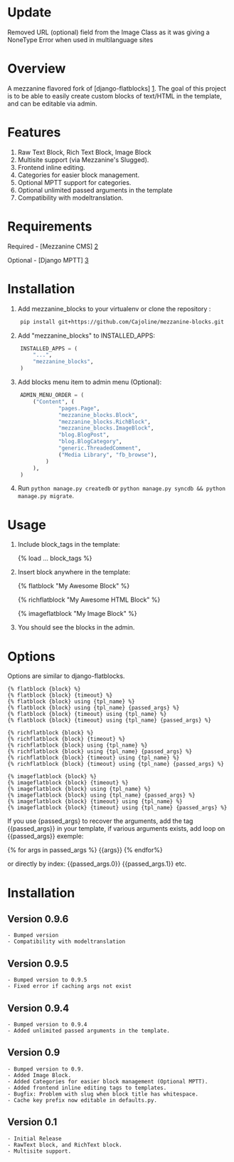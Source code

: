 Update
======
Removed URL (optional) field from the Image Class as it was giving a NoneType Error when used in multilanguage sites


Overview
========
A mezzanine flavored fork of [django-flatblocks] [1].
The goal of this project is to be able to easily create custom blocks of text/HTML
in the template, and can be editable via admin.


Features
===================
1. Raw Text Block, Rich Text Block, Image Block
2. Multisite support (via Mezzanine's Slugged).
3. Frontend inline editing.
4. Categories for easier block management.
5. Optional MPTT support for categories.
6. Optional unlimited passed arguments in the template
7. Compatibility with modeltranslation.


Requirements
============
Required
    - [Mezzanine CMS] [2]

Optional
    - [Django MPTT] [3]


Installation
============
1. Add mezzanine_blocks to your virtualenv or clone the repository :
```bash
    pip install git+https://github.com/Cajoline/mezzanine-blocks.git
```

2. Add "mezzanine_blocks" to INSTALLED_APPS:
```python
    INSTALLED_APPS = (
        "...",
        "mezzanine_blocks",
    )
```

3. Add blocks menu item to admin menu (Optional):
```python
    ADMIN_MENU_ORDER = (
        ("Content", (
                "pages.Page",
                "mezzanine_blocks.Block",
                "mezzanine_blocks.RichBlock",
                "mezzanine_blocks.ImageBlock",
                "blog.BlogPost",
                "blog.BlogCategory",
                "generic.ThreadedComment",
                ("Media Library", "fb_browse"),
            )
        ),
    )
```
4. Run `python manage.py createdb` or `python manage.py syncdb && python manage.py migrate`.

Usage
=====
1. Include block_tags in the template:

    {% load ... block_tags %}

2. Insert block anywhere in the template:

    {% flatblock "My Awesome Block" %}

    {% richflatblock "My Awesome HTML Block" %}

    {% imageflatblock "My Image Block" %}

3. You should see the blocks in the admin.

Options
=======
Options are similar to django-flatblocks.

    {% flatblock {block} %}
    {% flatblock {block} {timeout} %}
    {% flatblock {block} using {tpl_name} %}
    {% flatblock {block} using {tpl_name} {passed_args} %}
    {% flatblock {block} {timeout} using {tpl_name} %}
    {% flatblock {block} {timeout} using {tpl_name} {passed_args} %}

    {% richflatblock {block} %}
    {% richflatblock {block} {timeout} %}
    {% richflatblock {block} using {tpl_name} %}
    {% richflatblock {block} using {tpl_name} {passed_args} %}
    {% richflatblock {block} {timeout} using {tpl_name} %}
    {% richflatblock {block} {timeout} using {tpl_name} {passed_args} %}

    {% imageflatblock {block} %}
    {% imageflatblock {block} {timeout} %}
    {% imageflatblock {block} using {tpl_name} %}
    {% imageflatblock {block} using {tpl_name} {passed_args} %}
    {% imageflatblock {block} {timeout} using {tpl_name} %}
    {% imageflatblock {block} {timeout} using {tpl_name} {passed_args} %}

If you use {passed_args} to recover the arguments, add the tag {{passed_args}} in your template, if various
arguments exists, add loop on {{passed_args}} exemple:

{% for args in passed_args %}
    {{args}}
{% endfor%}

or directly by index:
{{passed_args.0}}
{{passed_args.1}}
etc.


Installation
============
Version 0.9.6
-----------
    - Bumped version
    - Compatibility with modeltranslation
Version 0.9.5
-----------
    - Bumped version to 0.9.5
    - Fixed error if caching args not exist

Version 0.9.4
-----------
    - Bumped version to 0.9.4
    - Added unlimited passed arguments in the template.

Version 0.9
-----------
    - Bumped version to 0.9.
    - Added Image Block.
    - Added Categories for easier block management (Optional MPTT).
    - Added frontend inline editing tags to templates.
    - Bugfix: Problem with slug when block title has whitespace.
    - Cache key prefix now editable in defaults.py.

Version 0.1
-----------
    - Initial Release
    - RawText block, and RichText block.
    - Multisite support.

[1]: https://github.com/zerok/django-flatblocks/ "django-flatblocks"
[2]: http://mezzanine.jupo.org "Mezzanine CMS"
[3]: https://github.com/django-mptt/django-mptt "Django MPTT"
